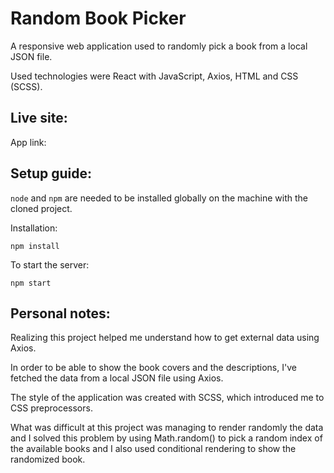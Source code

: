 # Random Book Picker

A responsive web application used to randomly pick a book from a local JSON file.

Used technologies were React with JavaScript, Axios, HTML and CSS (SCSS).

## Live site:

App link: 

## Setup guide:

`node` and `npm` are needed to be installed globally on the machine with the cloned project.  

Installation:

`npm install`  

To start the server:

`npm start`   

## Personal notes:

Realizing this project helped me understand how to get external data using Axios.

In order to be able to show the book covers and the descriptions, I've fetched the data from a local JSON file using Axios. 

The style of the application was created with SCSS, which introduced me to CSS preprocessors.

What was difficult at this project was managing to render randomly the data and I solved this problem by using Math.random() to pick a random index of the available books and I also used conditional rendering to show the randomized book.